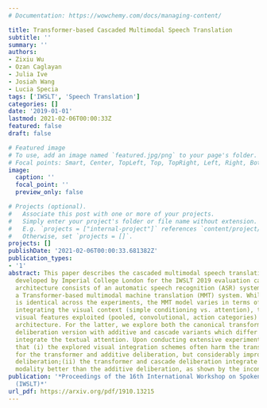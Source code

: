 ```yaml
---
# Documentation: https://wowchemy.com/docs/managing-content/

title: Transformer-based Cascaded Multimodal Speech Translation
subtitle: ''
summary: ''
authors:
- Zixiu Wu
- Ozan Caglayan
- Julia Ive
- Josiah Wang
- Lucia Specia
tags: ['IWSLT', 'Speech Translation']
categories: []
date: '2019-01-01'
lastmod: 2021-02-06T00:00:33Z
featured: false
draft: false

# Featured image
# To use, add an image named `featured.jpg/png` to your page's folder.
# Focal points: Smart, Center, TopLeft, Top, TopRight, Left, Right, BottomLeft, Bottom, BottomRight.
image:
  caption: ''
  focal_point: ''
  preview_only: false

# Projects (optional).
#   Associate this post with one or more of your projects.
#   Simply enter your project's folder or file name without extension.
#   E.g. `projects = ["internal-project"]` references `content/project/deep-learning/index.md`.
#   Otherwise, set `projects = []`.
projects: []
publishDate: '2021-02-06T00:00:33.681382Z'
publication_types:
- '1'
abstract: This paper describes the cascaded multimodal speech translation systems
  developed by Imperial College London for the IWSLT 2019 evaluation campaign. The
  architecture consists of an automatic speech recognition (ASR) system followed by
  a Transformer-based multimodal machine translation (MMT) system. While the ASR component
  is identical across the experiments, the MMT model varies in terms of the way of
  integrating the visual context (simple conditioning vs. attention), the type of
  visual features exploited (pooled, convolutional, action categories) and the underlying
  architecture. For the latter, we explore both the canonical transformer and its
  deliberation version with additive and cascade variants which differ in how they
  integrate the textual attention. Upon conducting extensive experiments, we found
  that (i) the explored visual integration schemes often harm the translation performance
  for the transformer and additive deliberation, but considerably improve the cascade
  deliberation;(ii) the transformer and cascade deliberation integrate the visual
  modality better than the additive deliberation, as shown by the incongruence analysis.
publication: '*Proceedings of the 16th International Workshop on Spoken Language Translation
  (IWSLT)*'
url_pdf: https://arxiv.org/pdf/1910.13215
---
```

